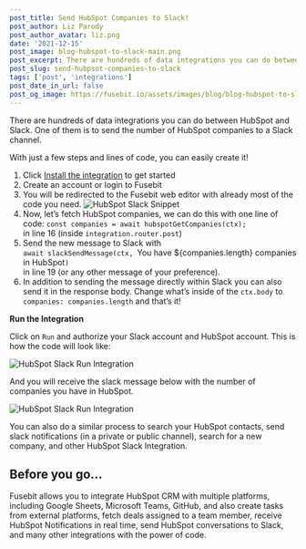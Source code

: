 ```yaml
---
post_title: Send HubSpot Companies to Slack!
post_author: Liz Parody
post_author_avatar: liz.png
date: '2021-12-15'
post_image: blog-hubspot-to-slack-main.png
post_excerpt: There are hundreds of data integrations you can do between HubSpot and Slack. One of them is to send the number of HubSpot companies to a Slack channel.
post_slug: send-hubpsot-companies-to-slack
tags: ['post', 'integrations']
post_date_in_url: false
post_og_image: https://fusebit.io/assets/images/blog/blog-hubspot-to-slack-social.png
---
```


There are hundreds of data integrations you can do between HubSpot and Slack. One of them is to send the number of HubSpot companies to a Slack channel.

With just a few steps and lines of code, you can easily create it!

1. Click [Install the integration](https://stage-manage.fusebit.io/make/slack-send-message+hubspot-crud-companies 'Install the integration CTA_SMALL') to get started
2. Create an account or login to Fusebit
3. You will be redirected to the Fusebit web editor with already most of the code you need. ![HubSpot Slack Snippet](blog-hubspot-to-slack-snippet.png "HubSpot Slack Snippet")
4. Now, let’s fetch HubSpot companies, we can do this with one line of code: 
`const companies = await hubspotGetCompanies(ctx);` <br>
in line 16 (inside `integration.router.post`)
5. Send the new message to Slack with <br>
`await slackSendMessage(ctx, `You have ${companies.length} companies in HubSpot`)` <br>
in line 19 (or any other message of your preference).
6. In addition to sending the message directly within Slack you can also send it in the response body. Change what’s inside of the `ctx.body` to `companies: companies.length` and that’s it!

**Run the Integration**

Click on `Run` and authorize your Slack account and HubSpot account. This is how the code will look like:

![HubSpot Slack Run Integration](blog-hubspot-to-slack-run.png "HubSpot Slack Run Integration")

And you will receive the slack message below with the number of companies you have in HubSpot.

![HubSpot Slack Run Integration](blog-hubspot-to-slack-result.png "HubSpot Slack Run Integration")

You can also do a similar process to search your HubSpot contacts, send slack notifications (in a private or public channel), search for a new company, and other HubSpot Slack Integration.

## Before you go…

Fusebit allows you to integrate HubSpot CRM with multiple platforms, including Google Sheets, Microsoft Teams, GitHub, and also create tasks from external platforms, fetch deals assigned to a team member, receive HubSpot Notifications in real time, send HubSpot conversations to Slack, and many other integrations with the power of code.
